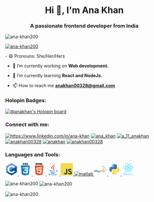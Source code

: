 <!--
**Ana-Khan200/Ana-Khan200** is a ✨ _special_ ✨ repository because its `README.md` (this file) appears on your GitHub profile.

Here are some ideas to get you started:

- 🔭 I’m currently working on ...
- 🌱 I’m currently learning ...
- 👯 I’m looking to collaborate on ...
- 🤔 I’m looking for help with ...
- 💬 Ask me about ...
- 📫 How to reach me: ...
- 😄 Pronouns: ...
- ⚡ Fun fact: ...
-->
<h1 align="center">Hi 👋, I'm Ana Khan</h1>
<h3 align="center">A passionate frontend developer from India</h3>

<p align="left"> <img src="https://komarev.com/ghpvc/?username=ana-khan200&label=Profile%20views&color=0e75b6&style=flat" alt="ana-khan200" /> </p>

<p align="left"> <a href="https://github.com/ryo-ma/github-profile-trophy"><img src="https://github-profile-trophy.vercel.app/?username=ana-khan200" alt="ana-khan200" /></a> </p>
- 😄 Pronouns: She/Her/Hers

- 🔭 I’m currently working on **Web development.**

- 🌱 I’m currently learning **React and NodeJs.**

- 📫 How to reach me **anakhan00328@gmail.com**

### Holopin Badges:
[![@anakhan's Holopin board](https://holopin.me/anakhan)](https://holopin.io/@anakhan)

<h3 align="left">Connect with me:</h3>
<p align="left">
<a href="https://linkedin.com/in/https://www.linkedin.com/in/ana-khan" target="blank"><img align="center" src="https://raw.githubusercontent.com/rahuldkjain/github-profile-readme-generator/master/src/images/icons/Social/linked-in-alt.svg" alt="https://www.linkedin.com/in/ana-khan" height="30" width="40" /></a>
<a href="https://www.codechef.com/users/ana_khan" target="blank"><img align="center" src="https://cdn.jsdelivr.net/npm/simple-icons@3.1.0/icons/codechef.svg" alt="ana_khan" height="30" width="40" /></a>
<a href="https://www.hackerrank.com/a_11_anakhan" target="blank"><img align="center" src="https://raw.githubusercontent.com/rahuldkjain/github-profile-readme-generator/master/src/images/icons/Social/hackerrank.svg" alt="a_11_anakhan" height="30" width="40" /></a>
<a href="https://codeforces.com/profile/anakhan00328" target="blank"><img align="center" src="https://raw.githubusercontent.com/rahuldkjain/github-profile-readme-generator/master/src/images/icons/Social/codeforces.svg" alt="anakhan00328" height="30" width="40" /></a>
<a href="https://www.leetcode.com/anakhan" target="blank"><img align="center" src="https://raw.githubusercontent.com/rahuldkjain/github-profile-readme-generator/master/src/images/icons/Social/leet-code.svg" alt="anakhan" height="30" width="40" /></a>
<a href="https://auth.geeksforgeeks.org/user/anakhan00328" target="blank"><img align="center" src="https://raw.githubusercontent.com/rahuldkjain/github-profile-readme-generator/master/src/images/icons/Social/geeks-for-geeks.svg" alt="anakhan00328" height="30" width="40" /></a>
</p>

<h3 align="left">Languages and Tools:</h3>
<p align="left"> <a href="https://www.cprogramming.com/" target="_blank" rel="noreferrer"> <img src="https://raw.githubusercontent.com/devicons/devicon/master/icons/c/c-original.svg" alt="c" width="40" height="40"/> </a> <a href="https://www.w3schools.com/css/" target="_blank" rel="noreferrer"> <img src="https://raw.githubusercontent.com/devicons/devicon/master/icons/css3/css3-original-wordmark.svg" alt="css3" width="40" height="40"/> </a> <a href="https://www.w3.org/html/" target="_blank" rel="noreferrer"> <img src="https://raw.githubusercontent.com/devicons/devicon/master/icons/html5/html5-original-wordmark.svg" alt="html5" width="40" height="40"/> </a> <a href="https://www.java.com" target="_blank" rel="noreferrer"> <img src="https://raw.githubusercontent.com/devicons/devicon/master/icons/java/java-original.svg" alt="java" width="40" height="40"/> </a> <a href="https://developer.mozilla.org/en-US/docs/Web/JavaScript" target="_blank" rel="noreferrer"> <img src="https://raw.githubusercontent.com/devicons/devicon/master/icons/javascript/javascript-original.svg" alt="javascript" width="40" height="40"/> </a> <a href="https://www.mathworks.com/" target="_blank" rel="noreferrer"> <img src="https://upload.wikimedia.org/wikipedia/commons/2/21/Matlab_Logo.png" alt="matlab" width="40" height="40"/> </a> <a href="https://www.mysql.com/" target="_blank" rel="noreferrer"> <img src="https://raw.githubusercontent.com/devicons/devicon/master/icons/mysql/mysql-original-wordmark.svg" alt="mysql" width="40" height="40"/> </a> <a href="https://www.python.org" target="_blank" rel="noreferrer"> <img src="https://raw.githubusercontent.com/devicons/devicon/master/icons/python/python-original.svg" alt="python" width="40" height="40"/> </a> <a href="https://reactjs.org/" target="_blank" rel="noreferrer"> <img src="https://raw.githubusercontent.com/devicons/devicon/master/icons/react/react-original-wordmark.svg" alt="react" width="40" height="40"/> </a> </p>

<p><img align="left" src="https://github-readme-stats.vercel.app/api/top-langs?username=ana-khan200&show_icons=true&locale=en&layout=compact" alt="ana-khan200" /></p>

<p>&nbsp;<img align="center" src="https://github-readme-stats.vercel.app/api?username=ana-khan200&show_icons=true&locale=en" alt="ana-khan200" /></p>

<p><img align="center" src="https://github-readme-streak-stats.herokuapp.com/?user=ana-khan200&" alt="ana-khan200" /></p>

